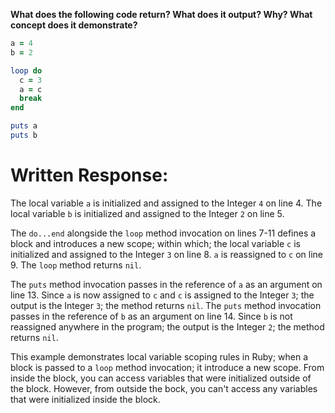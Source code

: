 **What does the following code return? What does it output? Why? What concept does it demonstrate?**

```ruby
a = 4
b = 2

loop do
  c = 3
  a = c
  break
end

puts a
puts b
```
# Written Response:

The local variable `a` is initialized and assigned to the Integer `4` on line 4. The local variable `b` is initialized and assigned to the Integer `2` on line 5.

The `do...end` alongside the `loop` method invocation on lines 7-11 defines a block and introduces a new scope; within which; the local variable `c` is initialized and assigned to the Integer `3` on line 8. `a` is reassigned to `c` on line 9. The `loop` method returns `nil`.

The `puts` method invocation passes in the reference of `a` as an argument on line 13. Since `a` is now assigned to `c` and `c` is assigned to the Integer `3`; the output is the Integer `3`; the method returns `nil`. The `puts` method invocation passes in the reference of `b` as an argument on line 14. Since `b` is not reassigned anywhere in the program; the output is the Integer `2`; the method returns `nil`.

This example demonstrates local variable scoping rules in Ruby; when a block is passed to a `loop` method invocation; it introduce a new scope. From inside the block, you can access variables that were initialized outside of the block. However, from outside the bock, you can't access any variables that were initialized inside the block.

